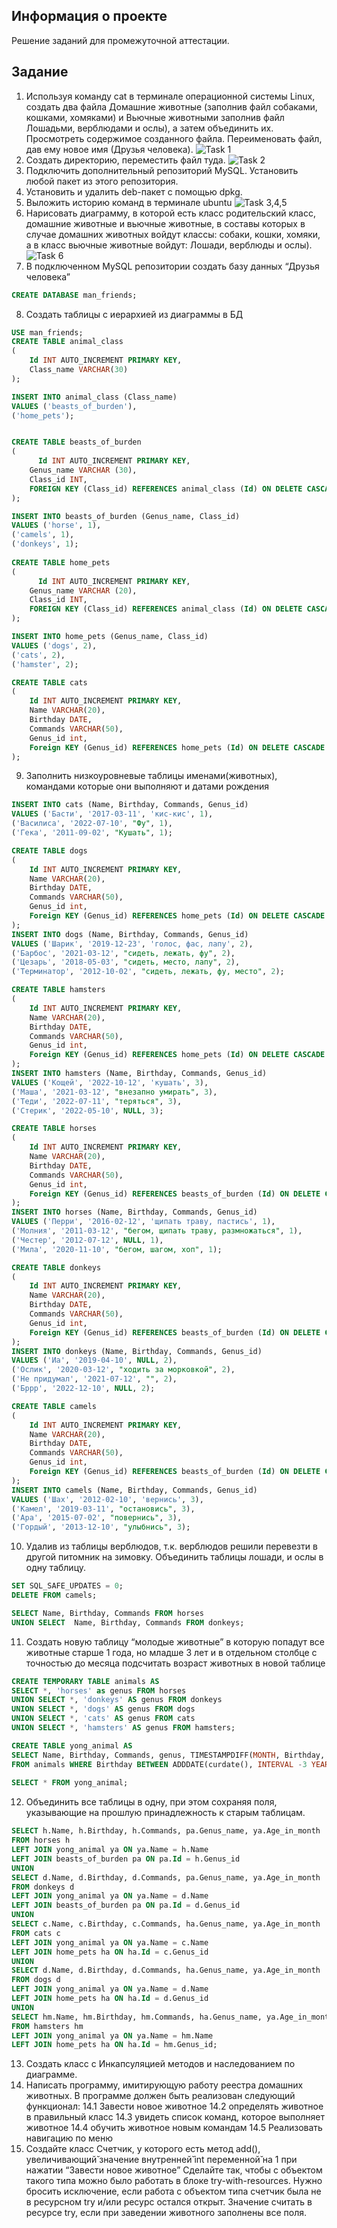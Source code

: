 ## Информация о проекте
Решение заданий для промежуточной аттестации.

## Задание
1. Используя команду cat в терминале операционной системы Linux, создать
два файла Домашние животные (заполнив файл собаками, кошками,
хомяками) и Вьючные животными заполнив файл Лошадьми, верблюдами и
ослы), а затем объединить их. Просмотреть содержимое созданного файла.
Переименовать файл, дав ему новое имя (Друзья человека).
![Task 1](https://i.ibb.co/w0GryMx/task1.png)
2. Создать директорию, переместить файл туда.
![Task 2](https://i.ibb.co/TtF2X7L/task2.png)
3. Подключить дополнительный репозиторий MySQL. Установить любой пакет
из этого репозитория.
4. Установить и удалить deb-пакет с помощью dpkg.
5. Выложить историю команд в терминале ubuntu
![Task 3,4,5](https://i.ibb.co/TbJRMXr/task3.png)
6. Нарисовать диаграмму, в которой есть класс родительский класс, домашние
животные и вьючные животные, в составы которых в случае домашних
животных войдут классы: собаки, кошки, хомяки, а в класс вьючные животные
войдут: Лошади, верблюды и ослы).
![Task 6](https://i.ibb.co/3yv3qD9/task4.png)
7. В подключенном MySQL репозитории создать базу данных “Друзья
человека”
```sql
CREATE DATABASE man_friends;
```

8. Создать таблицы с иерархией из диаграммы в БД
```sql
USE man_friends;
CREATE TABLE animal_class
(
	Id INT AUTO_INCREMENT PRIMARY KEY, 
	Class_name VARCHAR(30)
);

INSERT INTO animal_class (Class_name)
VALUES ('beasts_of_burden'),
('home_pets');  


CREATE TABLE beasts_of_burden
(
	  Id INT AUTO_INCREMENT PRIMARY KEY,
    Genus_name VARCHAR (30),
    Class_id INT,
    FOREIGN KEY (Class_id) REFERENCES animal_class (Id) ON DELETE CASCADE ON UPDATE CASCADE
);

INSERT INTO beasts_of_burden (Genus_name, Class_id)
VALUES ('horse', 1),
('camels', 1),  
('donkeys', 1); 
    
CREATE TABLE home_pets
(
	  Id INT AUTO_INCREMENT PRIMARY KEY,
    Genus_name VARCHAR (20),
    Class_id INT,
    FOREIGN KEY (Class_id) REFERENCES animal_class (Id) ON DELETE CASCADE ON UPDATE CASCADE
);

INSERT INTO home_pets (Genus_name, Class_id)
VALUES ('dogs', 2),
('cats', 2),  
('hamster', 2); 

CREATE TABLE cats 
(       
    Id INT AUTO_INCREMENT PRIMARY KEY, 
    Name VARCHAR(20), 
    Birthday DATE,
    Commands VARCHAR(50),
    Genus_id int,
    Foreign KEY (Genus_id) REFERENCES home_pets (Id) ON DELETE CASCADE ON UPDATE CASCADE
);
```
9. Заполнить низкоуровневые таблицы именами(животных), командами
которые они выполняют и датами рождения
```sql
INSERT INTO cats (Name, Birthday, Commands, Genus_id)
VALUES ('Басти', '2017-03-11', 'кис-кис', 1),
('Василиса', '2022-07-10', "Фу", 1),  
('Гека', '2011-09-02', "Кушать", 1); 

CREATE TABLE dogs 
(       
    Id INT AUTO_INCREMENT PRIMARY KEY, 
    Name VARCHAR(20), 
    Birthday DATE,
    Commands VARCHAR(50),
    Genus_id int,
    Foreign KEY (Genus_id) REFERENCES home_pets (Id) ON DELETE CASCADE ON UPDATE CASCADE
);
INSERT INTO dogs (Name, Birthday, Commands, Genus_id)
VALUES ('Шарик', '2019-12-23', 'голос, фас, лапу', 2),
('Барбос', '2021-03-12', "сидеть, лежать, фу", 2),  
('Цезарь', '2018-05-03', "сидеть, место, лапу", 2), 
('Терминатор', '2012-10-02', "сидеть, лежать, фу, место", 2);

CREATE TABLE hamsters 
(       
    Id INT AUTO_INCREMENT PRIMARY KEY, 
    Name VARCHAR(20), 
    Birthday DATE,
    Commands VARCHAR(50),
    Genus_id int,
    Foreign KEY (Genus_id) REFERENCES home_pets (Id) ON DELETE CASCADE ON UPDATE CASCADE
);
INSERT INTO hamsters (Name, Birthday, Commands, Genus_id)
VALUES ('Кощей', '2022-10-12', 'кушать', 3),
('Маша', '2021-03-12', "внезапно умирать", 3),  
('Теди', '2022-07-11', "теряться", 3), 
('Стерик', '2022-05-10', NULL, 3);

CREATE TABLE horses 
(       
    Id INT AUTO_INCREMENT PRIMARY KEY, 
    Name VARCHAR(20), 
    Birthday DATE,
    Commands VARCHAR(50),
    Genus_id int,
    Foreign KEY (Genus_id) REFERENCES beasts_of_burden (Id) ON DELETE CASCADE ON UPDATE CASCADE
);
INSERT INTO horses (Name, Birthday, Commands, Genus_id)
VALUES ('Перри', '2016-02-12', 'щипать траву, пастись', 1),
('Молния', '2011-03-12', "бегом, щипать траву, размножаться", 1),  
('Честер', '2012-07-12', NULL, 1), 
('Мила', '2020-11-10', "бегом, шагом, хоп", 1);

CREATE TABLE donkeys 
(       
    Id INT AUTO_INCREMENT PRIMARY KEY, 
    Name VARCHAR(20), 
    Birthday DATE,
    Commands VARCHAR(50),
    Genus_id int,
    Foreign KEY (Genus_id) REFERENCES beasts_of_burden (Id) ON DELETE CASCADE ON UPDATE CASCADE
);
INSERT INTO donkeys (Name, Birthday, Commands, Genus_id)
VALUES ('Иа', '2019-04-10', NULL, 2),
('Ослик', '2020-03-12', "ходить за морковкой", 2),  
('Не придумал', '2021-07-12', "", 2), 
('Бррр', '2022-12-10', NULL, 2);

CREATE TABLE camels 
(       
    Id INT AUTO_INCREMENT PRIMARY KEY, 
    Name VARCHAR(20), 
    Birthday DATE,
    Commands VARCHAR(50),
    Genus_id int,
    Foreign KEY (Genus_id) REFERENCES beasts_of_burden (Id) ON DELETE CASCADE ON UPDATE CASCADE
);
INSERT INTO camels (Name, Birthday, Commands, Genus_id)
VALUES ('Шах', '2012-02-10', 'вернись', 3),
('Камел', '2019-03-11', "остановись", 3),  
('Ара', '2015-07-02', "повернись", 3), 
('Гордый', '2013-12-10', "улыбнись", 3);
```

10. Удалив из таблицы верблюдов, т.к. верблюдов решили перевезти в другой
питомник на зимовку. Объединить таблицы лошади, и ослы в одну таблицу.
```sql
SET SQL_SAFE_UPDATES = 0;
DELETE FROM camels;

SELECT Name, Birthday, Commands FROM horses
UNION SELECT  Name, Birthday, Commands FROM donkeys;
```

11. Создать новую таблицу “молодые животные” в которую попадут все
животные старше 1 года, но младше 3 лет и в отдельном столбце с точностью
до месяца подсчитать возраст животных в новой таблице
```sql
CREATE TEMPORARY TABLE animals AS 
SELECT *, 'horses' as genus FROM horses
UNION SELECT *, 'donkeys' AS genus FROM donkeys
UNION SELECT *, 'dogs' AS genus FROM dogs
UNION SELECT *, 'cats' AS genus FROM cats
UNION SELECT *, 'hamsters' AS genus FROM hamsters;

CREATE TABLE yong_animal AS
SELECT Name, Birthday, Commands, genus, TIMESTAMPDIFF(MONTH, Birthday, CURDATE()) AS Age_in_month
FROM animals WHERE Birthday BETWEEN ADDDATE(curdate(), INTERVAL -3 YEAR) AND ADDDATE(CURDATE(), INTERVAL -1 YEAR);
 
SELECT * FROM yong_animal;
```
12. Объединить все таблицы в одну, при этом сохраняя поля, указывающие на
прошлую принадлежность к старым таблицам.
```sql
SELECT h.Name, h.Birthday, h.Commands, pa.Genus_name, ya.Age_in_month 
FROM horses h
LEFT JOIN yong_animal ya ON ya.Name = h.Name
LEFT JOIN beasts_of_burden pa ON pa.Id = h.Genus_id
UNION 
SELECT d.Name, d.Birthday, d.Commands, pa.Genus_name, ya.Age_in_month 
FROM donkeys d 
LEFT JOIN yong_animal ya ON ya.Name = d.Name
LEFT JOIN beasts_of_burden pa ON pa.Id = d.Genus_id
UNION
SELECT c.Name, c.Birthday, c.Commands, ha.Genus_name, ya.Age_in_month 
FROM cats c
LEFT JOIN yong_animal ya ON ya.Name = c.Name
LEFT JOIN home_pets ha ON ha.Id = c.Genus_id
UNION
SELECT d.Name, d.Birthday, d.Commands, ha.Genus_name, ya.Age_in_month 
FROM dogs d
LEFT JOIN yong_animal ya ON ya.Name = d.Name
LEFT JOIN home_pets ha ON ha.Id = d.Genus_id
UNION
SELECT hm.Name, hm.Birthday, hm.Commands, ha.Genus_name, ya.Age_in_month 
FROM hamsters hm
LEFT JOIN yong_animal ya ON ya.Name = hm.Name
LEFT JOIN home_pets ha ON ha.Id = hm.Genus_id;
```

13. Создать класс с Инкапсуляцией методов и наследованием по диаграмме.
14. Написать программу, имитирующую работу реестра домашних животных.
В программе должен быть реализован следующий функционал:
14.1 Завести новое животное
14.2 определять животное в правильный класс
14.3 увидеть список команд, которое выполняет животное
14.4 обучить животное новым командам
14.5 Реализовать навигацию по меню
15. Создайте класс Счетчик, у которого есть метод add(), увеличивающий̆
значение внутренней̆ int переменной̆ на 1 при нажатии “Завести новое
животное” Сделайте так, чтобы с объектом такого типа можно было работать в
блоке try-with-resources. Нужно бросить исключение, если работа с объектом
типа счетчик была не в ресурсном try и/или ресурс остался открыт. Значение
считать в ресурсе try, если при заведении животного заполнены все поля.

